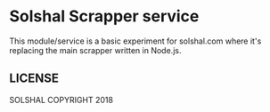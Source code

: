 Solshal Scrapper service
==========

This module/service is a basic experiment for solshal.com where it's replacing the main scrapper written in Node.js.

## LICENSE
SOLSHAL COPYRIGHT 2018